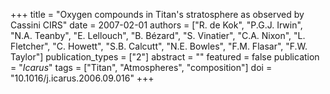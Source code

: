 +++
title = "Oxygen compounds in Titan's stratosphere as observed by Cassini CIRS"
date = 2007-02-01
authors = ["R. de Kok", "P.G.J. Irwin", "N.A. Teanby", "E. Lellouch", "B. Bézard", "S. Vinatier", "C.A. Nixon", "L. Fletcher", "C. Howett", "S.B. Calcutt", "N.E. Bowles", "F.M. Flasar", "F.W. Taylor"]
publication_types = ["2"]
abstract = ""
featured = false
publication = "*Icarus*"
tags = ["Titan", "Atmospheres", "composition"]
doi = "10.1016/j.icarus.2006.09.016"
+++

